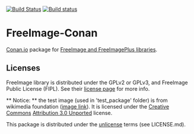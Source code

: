 [![Build Status](https://travis-ci.org/sixten-hilborn/freeimage-conan.svg?branch=master)](https://travis-ci.org/sixten-hilborn/freeimage-conan)
[![Build status](https://ci.appveyor.com/api/projects/status/qwh5ybpkakhn0t85?svg=true)](https://ci.appveyor.com/project/sixten-hilborn/freeimage-conan)

# FreeImage-Conan

[Conan.io](https://www.conan.io/) package for [FreeImage and FreeImagePlus libraries](http://freeimage.sourceforge.net/).

## Licenses

FreeImage library is distributed under the GPLv2 or GPLv3, and FreeImage Public License (FIPL).
See their [license page](http://freeimage.sourceforge.net/license.html) for more info.

** Notice: ** the test image (used in 'test_package' folder) is from wikimedia foundation
([image link](https://commons.wikimedia.org/wiki/File:Farm-Fresh_open_source.png)).
It is licensed under the
[Creative Commons](https://wikipedia.org/wiki/Creative_Commons)
[Attribution 3.0 Unported](https://creativecommons.org/licenses/by/3.0/deed.en) license.

This package is distributed under the [unlicense](http://unlicense.org/) terms (see LICENSE.md).
